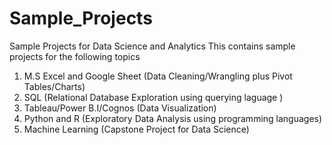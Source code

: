 # Sample_Projects
 Sample Projects for Data Science and Analytics
This contains sample projects for the following topics
1. M.S Excel and Google Sheet (Data Cleaning/Wrangling plus Pivot Tables/Charts)
2. SQL (Relational Database Exploration using querying laguage )
3. Tableau/Power B.I/Cognos (Data Visualization)
4. Python and R (Exploratory Data Analysis using programming languages)
5. Machine Learning (Capstone Project for Data Science)
